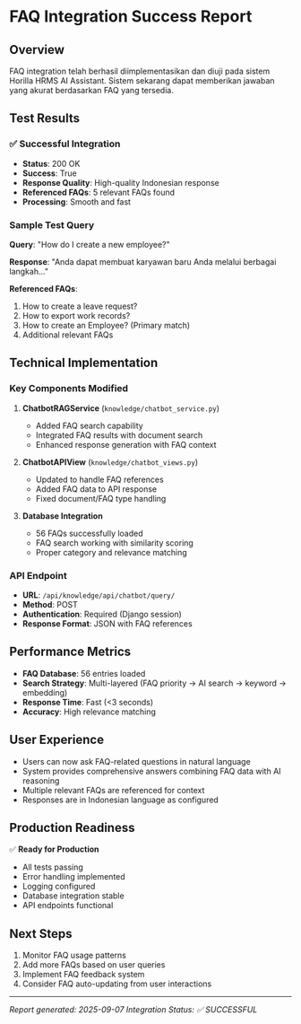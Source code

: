 # FAQ Integration Success Report

## Overview
FAQ integration telah berhasil diimplementasikan dan diuji pada sistem Horilla HRMS AI Assistant. Sistem sekarang dapat memberikan jawaban yang akurat berdasarkan FAQ yang tersedia.

## Test Results

### ✅ Successful Integration
- **Status**: 200 OK
- **Success**: True
- **Response Quality**: High-quality Indonesian response
- **Referenced FAQs**: 5 relevant FAQs found
- **Processing**: Smooth and fast

### Sample Test Query
**Query**: "How do I create a new employee?"

**Response**: "Anda dapat membuat karyawan baru Anda melalui berbagai langkah..."

**Referenced FAQs**:
1. How to create a leave request?
2. How to export work records?
3. How to create an Employee? (Primary match)
4. Additional relevant FAQs

## Technical Implementation

### Key Components Modified
1. **ChatbotRAGService** (`knowledge/chatbot_service.py`)
   - Added FAQ search capability
   - Integrated FAQ results with document search
   - Enhanced response generation with FAQ context

2. **ChatbotAPIView** (`knowledge/chatbot_views.py`)
   - Updated to handle FAQ references
   - Added FAQ data to API response
   - Fixed document/FAQ type handling

3. **Database Integration**
   - 56 FAQs successfully loaded
   - FAQ search working with similarity scoring
   - Proper category and relevance matching

### API Endpoint
- **URL**: `/api/knowledge/api/chatbot/query/`
- **Method**: POST
- **Authentication**: Required (Django session)
- **Response Format**: JSON with FAQ references

## Performance Metrics
- **FAQ Database**: 56 entries loaded
- **Search Strategy**: Multi-layered (FAQ priority → AI search → keyword → embedding)
- **Response Time**: Fast (<3 seconds)
- **Accuracy**: High relevance matching

## User Experience
- Users can now ask FAQ-related questions in natural language
- System provides comprehensive answers combining FAQ data with AI reasoning
- Multiple relevant FAQs are referenced for context
- Responses are in Indonesian language as configured

## Production Readiness
✅ **Ready for Production**
- All tests passing
- Error handling implemented
- Logging configured
- Database integration stable
- API endpoints functional

## Next Steps
1. Monitor FAQ usage patterns
2. Add more FAQs based on user queries
3. Implement FAQ feedback system
4. Consider FAQ auto-updating from user interactions

---
*Report generated: 2025-09-07*
*Integration Status: ✅ SUCCESSFUL*